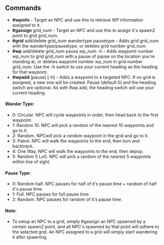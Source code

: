 ## Commands

*   **#wpinfo** - Target an NPC and use this to retrieve WP information assigned to it.
*   **#gassign** grid_num - Target an NPC and use this to assign it's spawn2 point to grid grid_num.
*   **#grid** add/delete grid_num wandertype pausetype - Adds grid grid_num with the wandertype/pausetype, or deletes grid number grid_num.
*   **#wp** add/delete grid_num pause wp_num -h - Adds waypoint number wp_num to grid grid_num with a pause of pause on the location you're standing at, or deletes waypoint number wp_num in grid number grid_num. Use the -h switch to use your current heading as the heading for that waypoint.
*   **#wpadd** [pause] [-h] - Adds a waypoint to a targeted NPC. If no grid is assigned, a new one will be created. Pause (default 0) and the heading switch are optional. As with #wp add, the heading switch will use your current heading.

#### Wander Type:

*   0: Circular. NPC will cycle waypoints in order, then head back to the first waypoint.
*   1: Random 10\. NPC will pick a random of the nearest 10 waypoints and go to it.
*   2: Random. NPCwill pick a random waypoint in the grid and go to it.
*   3: Patrol. NPC will walk the waypoints to the end, then turn and backtrack.
*   4: One Way. NPC will walk the waypoints to the end, then depop.
*   5: Random 5 LoS. NPC will pick a random of the nearest 5 waypoints within line of sight.

#### Pause Type:

*   0: Random half. NPC pauses for half of it's pause time + random of half it's pause time.
*   1: Full. NPC pauses for full pause time.
*   2: Random. NPC pauses for random of it's pause time.

#### Note:

*   To setup an NPC to a grid, simply #gassign an NPC spawned by a certain spawn2 point, and all NPC's spawned by that point will adhere to the selected grid. An NPC assigned to a grid will simply start wandering it after spawning.